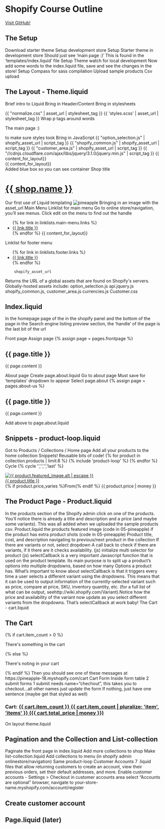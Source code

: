 # Shopify Course Outline

[Visit GitHub!](www.github.com)

## The Setup
Download starter theme
Setup development store
Setup Starter theme in development store
Should just see ‘main page :)’
This is found in the ‘templates/index.liquid’ file
Setup Theme watch for local development
Now add some words to the index.liquid file, save and see the changes in the store!
Setup Compass for sass compilation
Upload sample products
Csv upload

## The Layout - Theme.liquid
Brief intro to Liquid
Bring in Header/Content
Bring in stylesheets
<meta name="viewport" content="width=device-width, initial-scale=1">
<title>{{ page_title}} - {{ shop.name }}</title>
{{ "normalize.css" | asset_url | stylesheet_tag }}
{{ 'styles.scss' | asset_url | stylesheet_tag }}
Wrap p tags around words <p>The main page :)</p> to make sure styles took
Bring in JavaScript
{{ "option_selection.js" | shopify_asset_url | script_tag }}
{{ "shopify_common.js" | shopify_asset_url | script_tag }}
{{ "customer_area.js"  | shopify_asset_url | script_tag }}
{{ "//cdnjs.cloudflare.com/ajax/libs/jquery/3.1.0/jquery.min.js" | script_tag }}
{{ content_for_layout}}
<div class="container">
      {{ content_for_layout}}
</div>
Added blue box so you can see container
Shop title
<h1><a href="/">{{ shop.name }}</a></h1>
Our first use of Liquid templating
<img src="{{'logo.svg' | asset_url}}" class="logo" alt="pineapple">
Bringing in an image with the asset_url
Main Menu  
Linklist for main menu
Go to online store/navigation, you’ll see menus.
Click edit on the menu to find out the handle
<ul>
	{% for link in linklists.main-menu.links %}
	 <li {% if link.active %}class="current"{% endif %}><a href="{{ link.url }}">{{ link.title }}</a></li>
	{% endfor %}
    {{ content_for_layout}}
  </ul>
Linklist for footer menu
<footer>
<ul>
{% for link in linklists.footer.links %}
<li {% if link.active %}class="current"{% endif %}><a href="{{ link.url }}">{{ link.title }}</a></li>
{% endfor %}
</ul>
</footer>




		shopify_asset_url
Returns the URL of a global assets that are found on Shopify's servers. Globally-hosted assets include:
option_selection.js
api.jquery.js
shopify_common.js,
customer_area.js
currencies.js
Customer.css

## Index.liquid
In the homepage page of the in the shopify panel and the bottom of the page in the Search engine listing preview section, the ‘handle’ of the page is the last bit of the url

Front page
Assign page {% assign page = pages.frontpage %}
<h2>{{ page.title }}</h2>
<p>{{ page.content }}</p>
About page
Create page.about.liquid
Go to about page
Must save for ‘templates’ dropdown to appear
Select page.about
{% assign page = pages.about-us %}
<h2>{{ page.title }}</h2>
<p>{{ page.content }}</p>
Add above to page.about.liquid

## Snippets - product-loop.liquid
Got to Products / Collections / Home page
Add all your products to the home collection
Snippets! Reusable bits of code!
{% for product in collection.products | limit:8 %}
      {% include 'product-loop' %}
    {% endfor %}
Cycle {% cycle '','','','last' %}

<div class="left {% cycle '','','','last' %}">
  <div>
    <a href="{{ product.url | within: collection }}">
      <img src="{{ product.featured_image.src | product_img_url: 'medium' }}" alt="{{ product.featured_image.alt | escape }}" />
    </a>
  </div>
  <div>
    <a href="{{ product.url | within: collection }}">
        {{ product.title }}
      </a>
  </div>
  <div >
    {% if product.price_varies %}From{% endif %}
    {{ product.price | money }}
  </div>
</div>

## The Product Page - Product.liquid
In the products section of the Shopify admin click on one of the products.  You’ll notice there is already a title and description and a price (and maybe some variants).  This was all added when we uploaded the sample products csv.
Product.liquid
the products featured image (code in 05-pineapple)
if the product has extra product shots (code in 05-pineapple)
Product title, cost, and description
navigating to previous/next product in the collection
If there are variants or not, select dropdown
A call back to check if there are variants, if it there are it checks availability. (js)
initialize multi selector for product (js)
selectCallback is a very important Javascript function that is used on the product template. Its main purpose is to split up a product’s options into multiple dropdowns, based on how many Options a product has. What’s important to know about selectCallback is that it triggers every time a user selects a different variant using the dropdowns. This means that it can be used to output information of the currently-selected variant such as price, compare at price, SKU, inventory quantity, etc. (for a full list of what can be output, seehttp://wiki.shopify.com/Variant).Notice how the price and availability of the variant now update as you select different variants from the dropdowns. That’s selectCallback at work baby!
The Cart - cart.liquid

## The Cart
{% if cart.item_count > 0 %}
<p>There's something in the cart</p>
{% else %}
<p>There's noting in your cart</p>
{% endif %}
Then you should see one of these messages at https://pineapple-18.myshopify.com/cart
Cart Form
Inside form table
2 submit forms
1 submit needs name=”chechout”, this takes you to checkout...all other names just update the form
If nothing, just have one sentence (maybe get that styled as well)
<h3>Cart: <a href="/cart">{{ cart.item_count }} {{ cart.item_count | pluralize: 'item', 'items' }} ({{ cart.total_price | money }})</a></h3>
On layout theme.liquid

## Pagination and the Collection and List-collection
Paginate the front page in index.liquid
Add more collections to shop
Make list-collection.liquid
Add collections to menu (in shopify admin onlinestore/navigation)
Same product-loop
Customer Accounts
7 .liquid files that allow returning customers to create an account, view their previous orders, set their default addresses, and more.
Enable customer accounts - Settings > Checkout  in customer accounts area select “Accounts are optional”
 browser, navigate to your-store-name.myshopify.com/account/register

## Create customer account
## Page.liquid (later)
